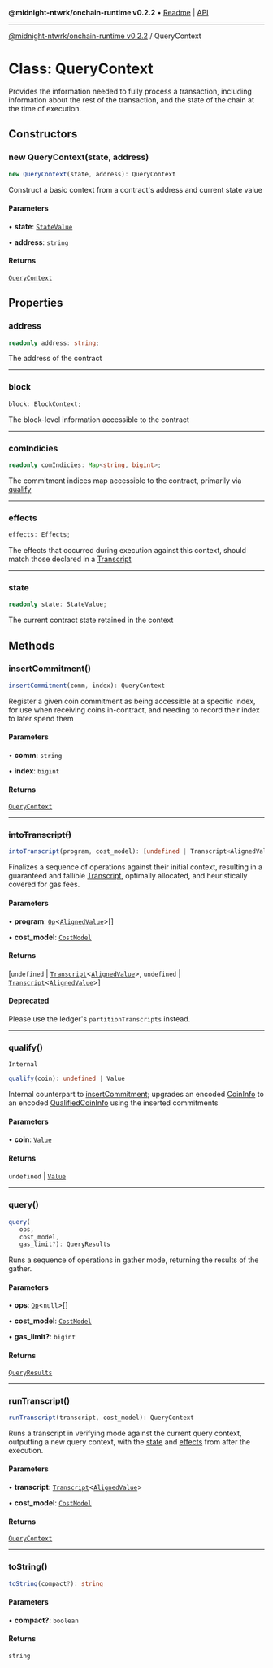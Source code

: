 **@midnight-ntwrk/onchain-runtime v0.2.2** • [Readme](../README.md) \| [API](../globals.md)

***

[@midnight-ntwrk/onchain-runtime v0.2.2](../README.md) / QueryContext

# Class: QueryContext

Provides the information needed to fully process a transaction, including
information about the rest of the transaction, and the state of the chain at
the time of execution.

## Constructors

### new QueryContext(state, address)

```ts
new QueryContext(state, address): QueryContext
```

Construct a basic context from a contract's address and current state
value

#### Parameters

• **state**: [`StateValue`](StateValue.md)

• **address**: `string`

#### Returns

[`QueryContext`](QueryContext.md)

## Properties

### address

```ts
readonly address: string;
```

The address of the contract

***

### block

```ts
block: BlockContext;
```

The block-level information accessible to the contract

***

### comIndicies

```ts
readonly comIndicies: Map<string, bigint>;
```

The commitment indices map accessible to the contract, primarily via
[qualify](QueryContext.md#qualify)

***

### effects

```ts
effects: Effects;
```

The effects that occurred during execution against this context, should
match those declared in a [Transcript](../type-aliases/Transcript.md)

***

### state

```ts
readonly state: StateValue;
```

The current contract state retained in the context

## Methods

### insertCommitment()

```ts
insertCommitment(comm, index): QueryContext
```

Register a given coin commitment as being accessible at a specific index,
for use when receiving coins in-contract, and needing to record their
index to later spend them

#### Parameters

• **comm**: `string`

• **index**: `bigint`

#### Returns

[`QueryContext`](QueryContext.md)

***

### ~~intoTranscript()~~

```ts
intoTranscript(program, cost_model): [undefined | Transcript<AlignedValue>, undefined | Transcript<AlignedValue>]
```

Finalizes a sequence of operations against their initial context,
resulting in a guaranteed and fallible [Transcript](../type-aliases/Transcript.md), optimally
allocated, and heuristically covered for gas fees.

#### Parameters

• **program**: [`Op`](../type-aliases/Op.md)\<[`AlignedValue`](../type-aliases/AlignedValue.md)\>[]

• **cost\_model**: [`CostModel`](CostModel.md)

#### Returns

[`undefined` \| [`Transcript`](../type-aliases/Transcript.md)\<[`AlignedValue`](../type-aliases/AlignedValue.md)\>, `undefined` \| [`Transcript`](../type-aliases/Transcript.md)\<[`AlignedValue`](../type-aliases/AlignedValue.md)\>]

#### Deprecated

Please use the ledger's `partitionTranscripts` instead.

***

### qualify()

`Internal`

```ts
qualify(coin): undefined | Value
```

Internal counterpart to [insertCommitment](QueryContext.md#insertcommitment); upgrades an encoded
[CoinInfo](../type-aliases/CoinInfo.md) to an encoded [QualifiedCoinInfo](../type-aliases/QualifiedCoinInfo.md) using the
inserted commitments

#### Parameters

• **coin**: [`Value`](../type-aliases/Value.md)

#### Returns

`undefined` \| [`Value`](../type-aliases/Value.md)

***

### query()

```ts
query(
   ops, 
   cost_model, 
   gas_limit?): QueryResults
```

Runs a sequence of operations in gather mode, returning the results of the
gather.

#### Parameters

• **ops**: [`Op`](../type-aliases/Op.md)\<`null`\>[]

• **cost\_model**: [`CostModel`](CostModel.md)

• **gas\_limit?**: `bigint`

#### Returns

[`QueryResults`](QueryResults.md)

***

### runTranscript()

```ts
runTranscript(transcript, cost_model): QueryContext
```

Runs a transcript in verifying mode against the current query context,
outputting a new query context, with the [state](QueryContext.md#state) and [effects](QueryContext.md#effects)
from after the execution.

#### Parameters

• **transcript**: [`Transcript`](../type-aliases/Transcript.md)\<[`AlignedValue`](../type-aliases/AlignedValue.md)\>

• **cost\_model**: [`CostModel`](CostModel.md)

#### Returns

[`QueryContext`](QueryContext.md)

***

### toString()

```ts
toString(compact?): string
```

#### Parameters

• **compact?**: `boolean`

#### Returns

`string`
